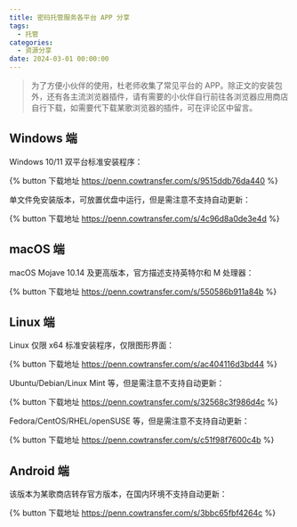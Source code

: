 ```yaml
---
title: 密码托管服务各平台 APP 分享
tags:
  - 托管
categories:
  - 资源分享
date: 2024-03-01 00:00:00
---
```


> 为了方便小伙伴的使用，杜老师收集了常见平台的 APP。除正文的安装包外，还有各主流浏览器插件，请有需要的小伙伴自行前往各浏览器应用商店自行下载，如需要代下载某歌浏览器的插件，可在评论区中留言。

<!-- more -->

## Windows 端

Windows 10/11 双平台标准安装程序：

{% button 下载地址 https://penn.cowtransfer.com/s/9515ddb76da440 %}

单文件免安装版本，可放置优盘中运行，但是需注意不支持自动更新：

{% button 下载地址 https://penn.cowtransfer.com/s/4c96d8a0de3e4d %}

## macOS 端

macOS Mojave 10.14 及更高版本，官方描述支持英特尔和 M 处理器：

{% button 下载地址 https://penn.cowtransfer.com/s/550586b911a84b %}

## Linux 端

Linux 仅限 x64 标准安装程序，仅限图形界面：

{% button 下载地址 https://penn.cowtransfer.com/s/ac404116d3bd44 %}

Ubuntu/Debian/Linux Mint 等，但是需注意不支持自动更新：

{% button 下载地址 https://penn.cowtransfer.com/s/32568c3f986d4c %}

Fedora/CentOS/RHEL/openSUSE 等，但是需注意不支持自动更新：

{% button 下载地址 https://penn.cowtransfer.com/s/c51f98f7600c4b %}

## Android 端

该版本为某歌商店转存官方版本，在国内环境不支持自动更新：

{% button 下载地址 https://penn.cowtransfer.com/s/3bbc65fbf4264c %}